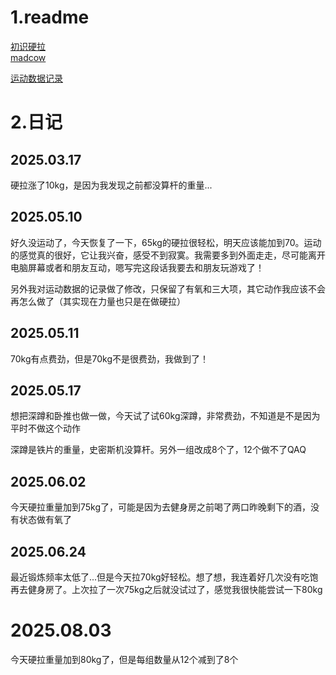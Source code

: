 # 1.readme
[初识硬拉](https://zhuanlan.zhihu.com/p/389072375)  
[madcow](https://zhuanlan.zhihu.com/p/443416121)  

[运动数据记录](https://github.com/RaDsZ2z/sports/blob/main/exercises_record.ipynb)

# 2.日记
## 2025.03.17

硬拉涨了10kg，是因为我发现之前都没算杆的重量...

## 2025.05.10

好久没运动了，今天恢复了一下，65kg的硬拉很轻松，明天应该能加到70。运动的感觉真的很好，它让我兴奋，感受不到寂寞。我需要多到外面走走，尽可能离开电脑屏幕或者和朋友互动，嗯写完这段话我要去和朋友玩游戏了！  

另外我对运动数据的记录做了修改，只保留了有氧和三大项，其它动作我应该不会再怎么做了（其实现在力量也只是在做硬拉）

## 2025.05.11

70kg有点费劲，但是70kg不是很费劲，我做到了！

## 2025.05.17

想把深蹲和卧推也做一做，今天试了试60kg深蹲，非常费劲，不知道是不是因为平时不做这个动作  

深蹲是铁片的重量，史密斯机没算杆。另外一组改成8个了，12个做不了QAQ

## 2025.06.02

今天硬拉重量加到75kg了，可能是因为去健身房之前喝了两口昨晚剩下的酒，没有状态做有氧了

## 2025.06.24

最近锻炼频率太低了...但是今天拉70kg好轻松。想了想，我连着好几次没有吃饱再去健身房了。上次拉了一次75kg之后就没试过了，感觉我很快能尝试一下80kg

# 2025.08.03

今天硬拉重量加到80kg了，但是每组数量从12个减到了8个
